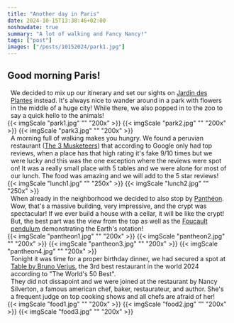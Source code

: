 ```yaml
---
title: "Another day in Paris"
date: 2024-10-15T13:38:46+02:00
noshowdate: true
summary: "A lot of walking and Fancy Nancy!"
tags: ["post"]
images: ["/posts/10152024/park1.jpg"]
---
```


## Good morning Paris!

<div style="display:flex; justify-content: center">
<div style="flex-basis: 97%">
We decided to mix up our itinerary and set our sights on <a href="https://www.jardindesplantesdeparis.fr/en">Jardin des Plantes</a> instead. It's always nice to wander around in a park with flowers in the middle of a huge city! While there, we also popped in to the zoo to say a quick hello to the animals!

</div>
</div>
<div style="display:flex; justify-content: center; flex-wrap: wrap">
{{< imgScale "park1.jpg" "" "200x" >}}
{{< imgScale "park2.jpg" "" "200x" >}}
{{< imgScale "park3.jpg" "" "200x" >}}
</div>

<div style="display:flex; justify-content: center">
<div style="flex-basis: 97%">
A morning full of walking makes you hungry. We found a peruvian restaurant (<a href="https://www.the3musketeersgroup.com/?lang=en">The 3 Musketeers</a>) that according to Google only had top reviews, when a place has that high rating it's fake 9/10 times but we were lucky and this was the one exception where the reviews were spot on! It was a really small place with 5 tables and we were alone for most of our lunch. The food was amazing and we will add to the 5 star reviews!
</div>
</div>
<div style="display:flex; justify-content: center; flex-wrap: wrap">
{{< imgScale "lunch1.jpg" "" "250x" >}}
{{< imgScale "lunch2.jpg" "" "250x" >}}
</div>

<div style="display:flex; justify-content: center">
<div style="flex-basis: 97%">
When already in the neighborhood we decided to also stop by <a href="https://www.paris-pantheon.fr/en)">Panthéon</a>. Wow, that's a massive building, very impressive, and the crypt was spectacular! If we ever build a house with a cellar, it will be like the crypt!<br>
But, the best part was the view from the top as well as the <a href="https://en.wikipedia.org/wiki/Foucault_pendulum">Foucault pendulum</a> demonstrating the Earth's rotation!
</div>
</div>
<div style="display:flex; justify-content: center; flex-wrap: wrap">
{{< imgScale "pantheon1.jpg" "" "200x" >}}
{{< imgScale "pantheon2.jpg" "" "200x" >}}
{{< imgScale "pantheon3.jpg" "" "200x" >}}
{{< imgScale "pantheon4.jpg" "" "200x" >}}
</div>

<div style="display:flex; justify-content: center">
<div style="flex-basis: 97%">
Tonight it was time for a proper birthday dinner, we had secured a spot at <a href="https://table.paris/">Table by Bruno Verjus</a>, the 3rd best restaurant in the world 2024 according to "The World's 50 Best".<br>
They did not dissapoint and we were joined at the restaurant by Nancy Silverton, a famous american chef, baker, restaurateur, and author. She's a frequent judge on top cooking shows and all chefs are afraid of her!

</div>
</div>
<div style="display:flex; justify-content: center; flex-wrap: wrap">
{{< imgScale "food1.jpg" "" "200x" >}}
{{< imgScale "food2.jpg" "" "200x" >}}
{{< imgScale "food3.jpg" "" "200x" >}}
</div>